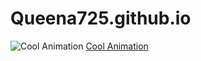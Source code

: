 # Queena725.github.io


![Cool Animation](images/Queena-finalcopy.gif)
[Cool Animation](images/giff-web.gif) 
